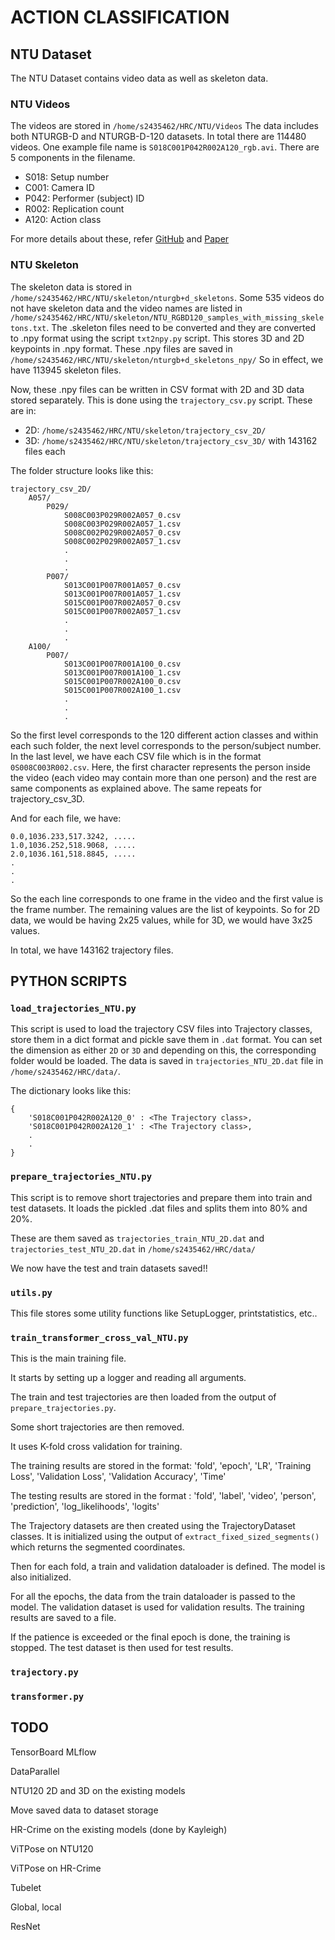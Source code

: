# ACTION CLASSIFICATION

## NTU Dataset

The NTU Dataset contains video data as well as skeleton data.
### NTU Videos
The videos are stored in `/home/s2435462/HRC/NTU/Videos`
The data includes both NTURGB-D and NTURGB-D-120 datasets.
In total there are 114480 videos.
One example file name is `S018C001P042R002A120_rgb.avi`. There are 5 components in the filename.

* S018: Setup number
* C001: Camera ID
* P042: Performer (subject) ID
* R002: Replication count
* A120: Action class

For more details about these, refer [GitHub](https://github.com/shahroudy/NTURGB-D) and [Paper](https://www.cv-foundation.org/openaccess/content_cvpr_2016/papers/Shahroudy_NTU_RGBD_A_CVPR_2016_paper.pdf)

### NTU Skeleton
The skeleton data is stored in `/home/s2435462/HRC/NTU/skeleton/nturgb+d_skeletons`.
Some 535 videos do not have skeleton data and the video names are listed in `/home/s2435462/HRC/NTU/skeleton/NTU_RGBD120_samples_with_missing_skeletons.txt`.
The .skeleton files need to be converted and they are converted to .npy format using the script `txt2npy.py` script. This stores 3D and 2D keypoints in .npy format.
These .npy files are saved in `/home/s2435462/HRC/NTU/skeleton/nturgb+d_skeletons_npy/`
So in effect, we have 113945 skeleton files.

Now, these .npy files can be written in CSV format with 2D and 3D data stored separately. This is done using the `trajectory_csv.py` script. These are in:
* 2D: `/home/s2435462/HRC/NTU/skeleton/trajectory_csv_2D/`
* 3D: `/home/s2435462/HRC/NTU/skeleton/trajectory_csv_3D/`
with 143162 files each

The folder structure looks like this:

```
trajectory_csv_2D/
    A057/
        P029/
            S008C003P029R002A057_0.csv
            S008C003P029R002A057_1.csv
            S008C002P029R002A057_0.csv
            S008C002P029R002A057_1.csv
            .
            .
            .
        P007/
            S013C001P007R001A057_0.csv
            S013C001P007R001A057_1.csv
            S015C001P007R002A057_0.csv
            S015C001P007R002A057_1.csv
            .
            .
            .
    A100/
        P007/
            S013C001P007R001A100_0.csv
            S013C001P007R001A100_1.csv
            S015C001P007R002A100_0.csv
            S015C001P007R002A100_1.csv
            .
            .
            .

```
So the first level corresponds to the 120 different action classes and within each such folder, the next level corresponds to the person/subject number. In the last level, we have each CSV file which is in the format `0S008C003R002.csv`. Here, the first character represents the person inside the video (each video may contain more than one person) and the rest are same components as explained above. The same repeats for trajectory_csv_3D.

And for each file, we have:

```
0.0,1036.233,517.3242, .....
1.0,1036.252,518.9068, .....
2.0,1036.161,518.8845, .....
.
.
.
```
So the each line corresponds to one frame in the video and the first value is the frame number. The remaining values are the list of keypoints. So for 2D data, we would be having 2x25 values, while for 3D, we would have 3x25 values.

In total, we have 143162 trajectory files.

## PYTHON SCRIPTS

### `load_trajectories_NTU.py`


This script is used to load the trajectory CSV files into Trajectory classes, store them in a dict format and pickle save them in `.dat` format. You can set the dimension as either `2D` or `3D` and depending on this, the corresponding folder would be loaded. The data is saved in `trajectories_NTU_2D.dat` file in `/home/s2435462/HRC/data/`.

The dictionary looks like this:

```
{
    'S018C001P042R002A120_0' : <The Trajectory class>,
    'S018C001P042R002A120_1' : <The Trajectory class>,
    .
    .
}
```

### `prepare_trajectories_NTU.py`

This script is to remove short trajectories and prepare them into train and test datasets. It loads the pickled .dat files and splits them into 80% and 20%.

These are them saved as `trajectories_train_NTU_2D.dat` and `trajectories_test_NTU_2D.dat` in `/home/s2435462/HRC/data/`


We now have the test and train datasets saved!!

### `utils.py`

This file stores some utility functions like SetupLogger, printstatistics, etc..

### `train_transformer_cross_val_NTU.py`

This is the main training file.

It starts by setting up a logger and reading all arguments.

The train and test trajectories are then loaded from the output of `prepare_trajectories.py`.

Some short trajectories are then removed.

It uses K-fold cross validation for training.

The training results are stored in the format: 'fold', 'epoch', 'LR', 'Training Loss', 'Validation Loss', 'Validation Accuracy', 'Time'

The testing results are stored in the format : 'fold', 'label', 'video', 'person', 'prediction', 'log_likelihoods', 'logits'

The Trajectory datasets are then created using the TrajectoryDataset classes. It is initialized using the output of `extract_fixed_sized_segments()` which returns the segmented coordinates.

Then for each fold, a train and validation dataloader is defined. The model is also initialized. 

For all the epochs, the data from the train dataloader is passed to the model. The validation dataset is used for validation results. The training results are saved to a file.

If the patience is exceeded or the final epoch is done, the training is stopped. The test dataset is then used for test results.

### `trajectory.py`

### `transformer.py`

## TODO

TensorBoard
MLflow

DataParallel

NTU120 2D and 3D on the existing models

Move saved data to dataset storage

HR-Crime on the existing models (done by Kayleigh)

ViTPose on NTU120

ViTPose on HR-Crime

Tubelet

Global, local

ResNet
